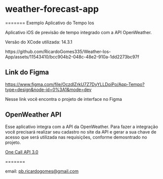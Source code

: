 # weather-forecast-app
=======
Exemplo Aplicativo do Tempo Ios


Aplicativo iOS de previsão de tempo integrado com a API OpenWeather.

Versão do XCode utilizada: 14.3.1
<div align="center>
  <img widht="470" src="[Weather App/Assets.xcassets/to_readmeweatherApp.png](https://github.com/RicardoGomes335/Weather-Ios-App/assets/11543410/bcc904b2-048c-48e2-910a-1dd2273bc97f)">
</div>
https://github.com/RicardoGomes335/Weather-Ios-App/assets/11543410/bcc904b2-048c-48e2-910a-1dd2273bc97f

## Link do Figma
https://www.figma.com/file/OczdlZrkU7Z7DyYLLDoiPo/App-Tempo?type=design&node-id=0%3A1&mode=dev

Nesse link você encontra o projeto de interface no Figma

## OpenWeather API

Esse aplicativo integra com a API da OpenWeather. Para fazer a integração você precisará realizar seu cadastro no site da API e gerar a sua chave de acesso que será utilizada nas requisições, conforme demosntrado no projeto.

[One Call API 3.0](https://openweathermap.org/api)

=======

email: pb.ricardogomes@gmail.com

